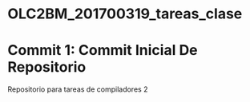 # OLC2BM_201700319_tareas_clase


# Commit 1: Commit Inicial De Repositorio
Repositorio para tareas de compiladores 2